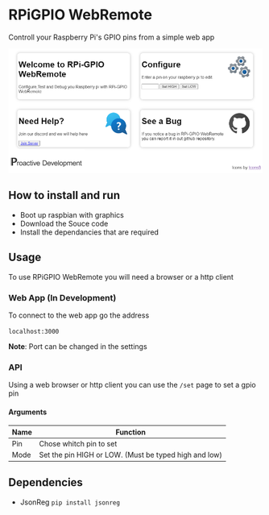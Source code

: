 # RPiGPIO WebRemote

Controll your Raspberry Pi's GPIO pins from a simple web app

![](https://github.com/Proactive-Development/RPi-GPIO-WebRemote/blob/main/demo.png)

## How to install and run

- Boot up raspbian with graphics
- Download the Souce code
- Install the dependancies that are required

## Usage
To use RPiGPIO WebRemote you will need a browser or a http client

### Web App (In Development)
To connect to the web app go the address

`localhost:3000` 

**Note**: Port can be changed in the settings


### API
Using a web browser or http client you can use the `/set` page to set a gpio pin

#### Arguments
| Name | Function  |
| ------------ | ------------ |
| Pin | Chose whitch pin to set|
| Mode | Set the pin HIGH or LOW. (Must be typed high and low)|

## Dependencies
- JsonReg `pip install jsonreg`

